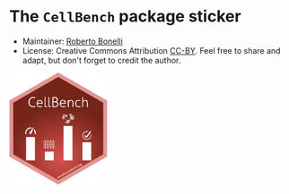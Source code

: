# The `CellBench` package sticker

* Maintainer: [Roberto Bonelli](https://github.com/Robbie90/)
* License: Creative Commons Attribution
[CC-BY](https://creativecommons.org/licenses/by/2.0/). Feel free to
share and adapt, but don't forget to credit the author.

<img src=CellBench.png height="200">
